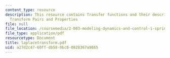 ```yaml
---
content_type: resource
description: This resource contains Transfer functions and their description for Laplace
  Transform Pairs and Properties
file: null
file_location: /coursemedia/2-003-modeling-dynamics-and-control-i-spring-2005/a27d2c4760ffdb580bc80828367a9865_laplacetransform.pdf
file_type: application/pdf
resourcetype: Document
title: laplacetransform.pdf
uid: a27d2c47-60ff-db58-0bc8-0828367a9865
---
```

